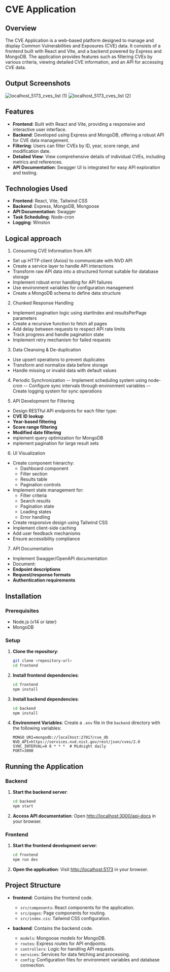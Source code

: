 # CVE Application

## Overview

The CVE Application is a web-based platform designed to manage and display Common Vulnerabilities and Exposures (CVE) data. It consists of a frontend built with React and Vite, and a backend powered by Express and MongoDB. The application provides features such as filtering CVEs by various criteria, viewing detailed CVE information, and an API for accessing CVE data.

## Output Screenshots
![localhost_5173_cves_list (1)](https://github.com/user-attachments/assets/bdeea753-22eb-4893-8c96-7b3a1a292db1)
![localhost_5173_cves_list (2)](https://github.com/user-attachments/assets/e17f3201-3dc8-4fb3-83d2-07a2ca88214f)


## Features

- **Frontend**: Built with React and Vite, providing a responsive and interactive user interface.
- **Backend**: Developed using Express and MongoDB, offering a robust API for CVE data management.
- **Filtering**: Users can filter CVEs by ID, year, score range, and modification date.
- **Detailed View**: View comprehensive details of individual CVEs, including metrics and references.
- **API Documentation**: Swagger UI is integrated for easy API exploration and testing.

## Technologies Used

- **Frontend**: React, Vite, Tailwind CSS
- **Backend**: Express, MongoDB, Mongoose
- **API Documentation**: Swagger
- **Task Scheduling**: Node-cron
- **Logging**: Winston

## Logical approach
1. Consuming CVE Information from API
- Set up HTTP client (Axios) to communicate with NVD API
- Create a service layer to handle API interactions
- Transform raw API data into a structured format suitable for database storage
- Implement robust error handling for API failures
- Use environment variables for configuration management
- Create a MongoDB schema to define data structure
   
2. Chunked Response Handling
- Implement pagination logic using startIndex and resultsPerPage parameters
- Create a recursive function to fetch all pages
- Add delay between requests to respect API rate limits
- Track progress and handle pagination state
- Implement retry mechanism for failed requests

3. Data Cleansing & De-duplication
- Use upsert operations to prevent duplicates
- Transform and normalize data before storage
- Handle missing or invalid data with default values

4. Periodic Synchronization
-- Implement scheduling system using node-cron
-- Configure sync intervals through environment variables
-- Create logging system for sync operations
   
5. API Development for Filtering
- Design RESTful API endpoints for each filter type:
-  **CVE ID lookup**
-  **Year-based filtering**
-  **Score range filtering**
-  **Modified date filtering**
-  mplement query optimization for MongoDB
-  mplement pagination for large result sets

6. UI Visualization
- Create component hierarchy:
  - Dashboard component
  - Filter section
  - Results table
  - Pagination controls
- Implement state management for:
  - Filter criteria
  - Search results
  - Pagination state
  - Loading states
  - Error handling
- Create responsive design using Tailwind CSS
- Implement client-side caching
- Add user feedback mechanisms
- Ensure accessibility compliance

7. API Documentation
- Implement Swagger/OpenAPI documentation
- Document:
- **Endpoint descriptions**
- **Request/response formats**
- **Authentication requirements**

## Installation

### Prerequisites

- Node.js (v14 or later)
- MongoDB

### Setup

1. **Clone the repository**:
   ```bash
   git clone <repository-url>
   cd frontend
   ```

2. **Install frontend dependencies**:
   ```bash
   cd frontend
   npm install
   ```

3. **Install backend dependencies**:
   ```bash
   cd backend
   npm install
   ```

4. **Environment Variables**:
   Create a `.env` file in the `backend` directory with the following variables:
   ```plaintext
   MONGO_URI=mongodb://localhost:27017/cve_db
   NVD_API=https://services.nvd.nist.gov/rest/json/cves/2.0
   SYNC_INTERVAL=0 0 * * *  # Midnight daily
   PORT=3000
   ```

## Running the Application

### Backend

1. **Start the backend server**:
   ```bash
   cd backend
   npm start
   ```

2. **Access API documentation**:
   Open [http://localhost:3000/api-docs](http://localhost:3000/api-docs) in your browser.

### Frontend

1. **Start the frontend development server**:
   ```bash
   cd frontend
   npm run dev
   ```

2. **Open the application**:
   Visit [http://localhost:5173](http://localhost:5173) in your browser.

## Project Structure

- **frontend**: Contains the frontend code.
  - `src/components`: React components for the application.
  - `src/pages`: Page components for routing.
  - `src/index.css`: Tailwind CSS configuration.

- **backend**: Contains the backend code.
  - `models`: Mongoose models for MongoDB.
  - `routes`: Express routes for API endpoints.
  - `controllers`: Logic for handling API requests.
  - `services`: Services for data fetching and processing.
  - `config`: Configuration files for environment variables and database connection.

